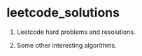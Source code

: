 # leetcode_solutions

1. Leetcode hard problems and resolutions. 

2. Some other interesting algorithms.


